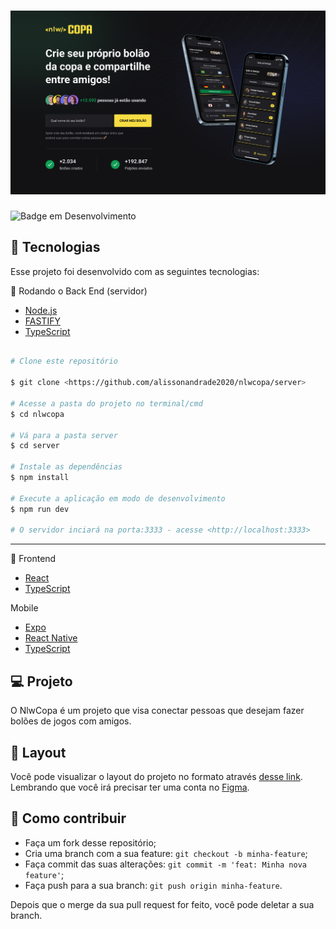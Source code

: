 <h1 align="center">
    <img alt="BolãoCopa" title="#copa" src="https://github.com/alissonandrade2020/nlwcopa/raw/master/server/Web.png" width="1200px" />
</h1>

![Badge em Desenvolvimento](http://img.shields.io/static/v1?label=STATUS&message=EM%20DESENVOLVIMENTO&color=GREEN&style=for-the-badge)



## :rocket: Tecnologias

Esse projeto foi desenvolvido com as seguintes tecnologias:

🎲 Rodando o Back End (servidor)

- [Node.js](https://nodejs.org/en/)
- [FASTIFY](https://www.fastify.io/docs/latest/Guides/Getting-Started/)
- [TypeScript](https://www.typescriptlang.org/)

```bash 

# Clone este repositório

$ git clone <https://github.com/alissonandrade2020/nlwcopa/server>

# Acesse a pasta do projeto no terminal/cmd
$ cd nlwcopa

# Vá para a pasta server
$ cd server

# Instale as dependências
$ npm install

# Execute a aplicação em modo de desenvolvimento
$ npm run dev

# O servidor inciará na porta:3333 - acesse <http://localhost:3333> 

```
-------------------------------------------------------------------

🔭 Frontend

- [React](https://pt-br.reactjs.org/)
- [TypeScript](https://www.typescriptlang.org/)

Mobile

- [Expo](https://expo.io/)
- [React Native](https://reactnative.dev/)
- [TypeScript](https://www.typescriptlang.org/)


## 💻 Projeto

O NlwCopa é um projeto que visa conectar pessoas que desejam fazer bolões de jogos com amigos.

## 🔖 Layout

Você pode visualizar o layout do projeto no formato através [desse link](https://www.figma.com/file/GXHI2fST5PSNeSWGInYbAN/Bol%C3%A3o-da-Copa-(Community)). Lembrando que você irá precisar ter uma conta no [Figma](http://figma.com/).

## 🤔 Como contribuir

- Faça um fork desse repositório;
- Cria uma branch com a sua feature: `git checkout -b minha-feature`;
- Faça commit das suas alterações: `git commit -m 'feat: Minha nova feature'`;
- Faça push para a sua branch: `git push origin minha-feature`.

Depois que o merge da sua pull request for feito, você pode deletar a sua branch.



